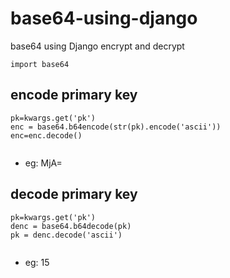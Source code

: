 # base64-using-django
base64 using Django encrypt and decrypt


```
import base64
```
## encode primary key 

```
pk=kwargs.get('pk')
enc = base64.b64encode(str(pk).encode('ascii'))
enc=enc.decode()
                
```
- eg: MjA=

## decode primary key 

```
pk=kwargs.get('pk')
denc = base64.b64decode(pk)
pk = denc.decode('ascii')
                
```
- eg: 15
